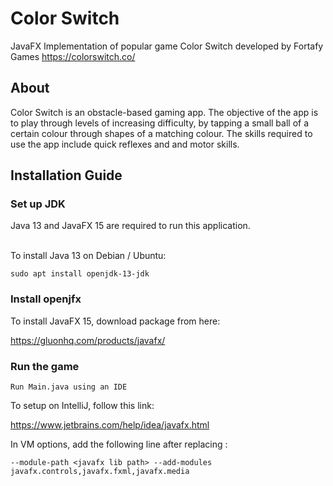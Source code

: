 # Color Switch
JavaFX Implementation of popular game Color Switch developed by Fortafy Games https://colorswitch.co/

## About
Color Switch is an obstacle-based gaming app. The objective of the app is to play through levels of increasing difficulty, by tapping a small ball of a certain colour through shapes of a matching colour. The skills required to use the app include quick reflexes and and motor skills.

## Installation Guide

### Set up JDK
Java 13 and JavaFX 15 are required to run this application.

<br />
To install Java 13 on Debian / Ubuntu:

```sudo apt install openjdk-13-jdk```

### Install openjfx
To install JavaFX 15, download package from here: 

https://gluonhq.com/products/javafx/


### Run the game
```Run Main.java using an IDE```

To setup on IntelliJ, follow this link: 

https://www.jetbrains.com/help/idea/javafx.html

In VM options, add the following line after replacing <javafx lib path>:
 
```--module-path <javafx lib path> --add-modules javafx.controls,javafx.fxml,javafx.media```

